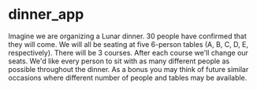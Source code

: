 # dinner_app

Imagine we are organizing a Lunar dinner. 30 people have confirmed that they will come. We will all be seating at five 6-person tables (A, B, C, D, E, respectively). There will be 3 courses. After each course we'll change our seats. We'd like every person to sit with as many different people as possible throughout the dinner. As a bonus you may think of future similar occasions where different number of people and tables may be available.

